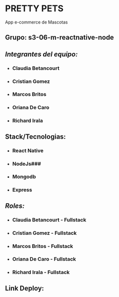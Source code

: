  # PRETTY PETS

App e-commerce de Mascotas


## Grupo:  s3-06-m-reactnative-node

## _Integrantes del equipo:_
* ### Claudia Betancourt ###
* ### Cristian Gomez ###
* ### Marcos Britos ###
* ### Oriana De Caro ###
* ### Richard Irala ###


## Stack/Tecnologias:
* ### React Native ###
* ### NodeJs###
* ### Mongodb ###
* ### Express ###


## _Roles:_
* ### Claudia Betancourt - Fullstack ###
* ### Cristian Gomez - Fullstack ###
* ### Marcos Britos - Fullstack ###
* ### Oriana De Caro - Fullstack ###
* ### Richard Irala - Fullstack ###


## Link Deploy:

